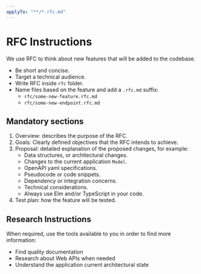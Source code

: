 ```yaml
---
applyTo: "**/*.rfc.md"
---
```


# RFC Instructions

We use RFC to think about new features that will be added to the codebase.

- Be short and concise.
- Target a technical audience.
- Write RFC inside `rfc` folder.
- Name files based on the feature and add a `.rfc.md` suffix:
  - `rfc/some-new-feature.rfc.md`
  - `rfc/some-new-endpoint.rfc.md`

## Mandatory sections

1. Overview: describes the purpose of the RFC.
2. Goals: Clearly defined objectives that the RFC intends to achieve.
3. Proposal: detailed explanation of the proposed changes, for example:
   - Data structures, or architectural changes.
   - Changes to the current application `Model`.
   - OpenAPI yaml specifications.
   - Pseudocode or code snippets.
   - Dependency or integration concerns.
   - Technical considerations.
   - Always use Elm and/or TypeScript in your code.
4. Test plan: how the feature will be tested.

## Research Instructions

When required, use the tools available to you in order to find more information:

- Find quality documentation
- Research about Web APIs when needed
- Understand the application current architectural state
